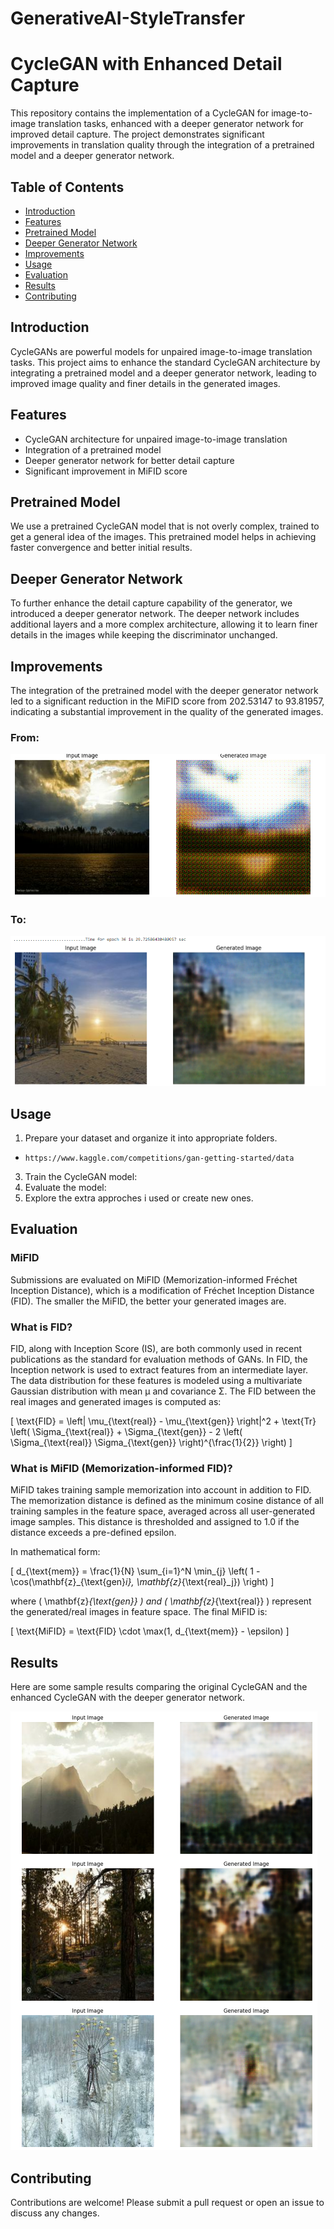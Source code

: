 # GenerativeAI-StyleTransfer
# CycleGAN with Enhanced Detail Capture

This repository contains the implementation of a CycleGAN for image-to-image translation tasks, enhanced with a deeper generator network for improved detail capture. The project demonstrates significant improvements in translation quality through the integration of a pretrained model and a deeper generator network.

## Table of Contents
- [Introduction](#introduction)
- [Features](#features)
- [Pretrained Model](#pretrained-model)
- [Deeper Generator Network](#deeper-generator-network)
- [Improvements](#improvements)
- [Usage](#usage)
- [Evaluation](#evaluation)
- [Results](#results)
- [Contributing](#contributing)

## Introduction
CycleGANs are powerful models for unpaired image-to-image translation tasks. This project aims to enhance the standard CycleGAN architecture by integrating a pretrained model and a deeper generator network, leading to improved image quality and finer details in the generated images.

## Features
- CycleGAN architecture for unpaired image-to-image translation
- Integration of a pretrained model
- Deeper generator network for better detail capture
- Significant improvement in MiFID score

## Pretrained Model
We use a pretrained CycleGAN model that is not overly complex, trained to get a general idea of the images. This pretrained model helps in achieving faster convergence and better initial results.

## Deeper Generator Network
To further enhance the detail capture capability of the generator, we introduced a deeper generator network. The deeper network includes additional layers and a more complex architecture, allowing it to learn finer details in the images while keeping the discriminator unchanged.

## Improvements
The integration of the pretrained model with the deeper generator network led to a significant reduction in the MiFID score from 202.53147 to 93.81957, indicating a substantial improvement in the quality of the generated images.
### From:
![Sample Results](im_o.png)
### To:
![Sample Results](im_imp.png)

## Usage
1. Prepare your dataset and organize it into appropriate folders.
  - `https://www.kaggle.com/competitions/gan-getting-started/data`
3. Train the CycleGAN model:
4. Evaluate the model:
5. Explore the extra approches i used or create new ones. 


## Evaluation
### MiFID
Submissions are evaluated on MiFID (Memorization-informed Fréchet Inception Distance), which is a modification of Fréchet Inception Distance (FID). The smaller the MiFID, the better your generated images are.

### What is FID?
FID, along with Inception Score (IS), are both commonly used in recent publications as the standard for evaluation methods of GANs. In FID, the Inception network is used to extract features from an intermediate layer. The data distribution for these features is modeled using a multivariate Gaussian distribution with mean μ and covariance Σ. The FID between the real images and generated images is computed as:

\[ \text{FID} = \left\| \mu_{\text{real}} - \mu_{\text{gen}} \right\|^2 + \text{Tr} \left( \Sigma_{\text{real}} + \Sigma_{\text{gen}} - 2 \left( \Sigma_{\text{real}} \Sigma_{\text{gen}} \right)^{\frac{1}{2}} \right) \]

### What is MiFID (Memorization-informed FID)?
MiFID takes training sample memorization into account in addition to FID. The memorization distance is defined as the minimum cosine distance of all training samples in the feature space, averaged across all user-generated image samples. This distance is thresholded and assigned to 1.0 if the distance exceeds a pre-defined epsilon. 

In mathematical form:

\[ d_{\text{mem}} = \frac{1}{N} \sum_{i=1}^N \min_{j} \left( 1 - \cos(\mathbf{z}_{\text{gen}_i}, \mathbf{z}_{\text{real}_j}) \right) \]

where \( \mathbf{z}_{\text{gen}} \) and \( \mathbf{z}_{\text{real}} \) represent the generated/real images in feature space. The final MiFID is:

\[ \text{MiFID} = \text{FID} \cdot \max(1, d_{\text{mem}} - \epsilon) \]

## Results
Here are some sample results comparing the original CycleGAN and the enhanced CycleGAN with the deeper generator network.

![Sample Results](im_train.png)

## Contributing
Contributions are welcome! Please submit a pull request or open an issue to discuss any changes.
